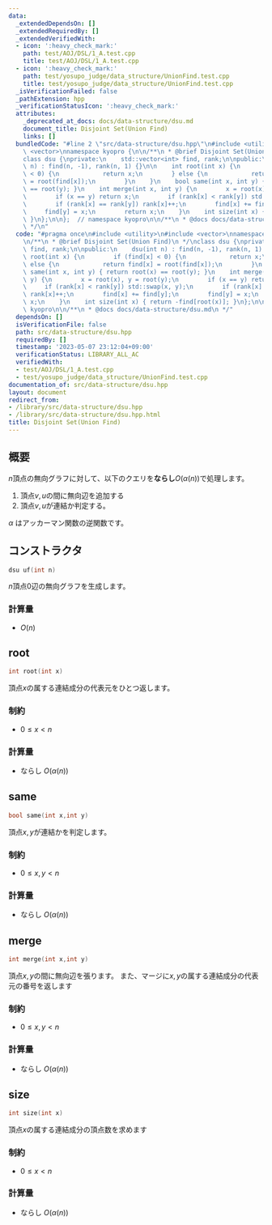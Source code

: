 ```yaml
---
data:
  _extendedDependsOn: []
  _extendedRequiredBy: []
  _extendedVerifiedWith:
  - icon: ':heavy_check_mark:'
    path: test/AOJ/DSL/1_A.test.cpp
    title: test/AOJ/DSL/1_A.test.cpp
  - icon: ':heavy_check_mark:'
    path: test/yosupo_judge/data_structure/UnionFind.test.cpp
    title: test/yosupo_judge/data_structure/UnionFind.test.cpp
  _isVerificationFailed: false
  _pathExtension: hpp
  _verificationStatusIcon: ':heavy_check_mark:'
  attributes:
    _deprecated_at_docs: docs/data-structure/dsu.md
    document_title: Disjoint Set(Union Find)
    links: []
  bundledCode: "#line 2 \"src/data-structure/dsu.hpp\"\n#include <utility>\n#include\
    \ <vector>\nnamespace kyopro {\n\n/**\n * @brief Disjoint Set(Union Find)\n */\n\
    class dsu {\nprivate:\n    std::vector<int> find, rank;\n\npublic:\n    dsu(int\
    \ n) : find(n, -1), rank(n, 1) {}\n\n    int root(int x) {\n        if (find[x]\
    \ < 0) {\n            return x;\n        } else {\n            return find[x]\
    \ = root(find[x]);\n        }\n    }\n    bool same(int x, int y) { return root(x)\
    \ == root(y); }\n    int merge(int x, int y) {\n        x = root(x), y = root(y);\n\
    \        if (x == y) return x;\n        if (rank[x] < rank[y]) std::swap(x, y);\n\
    \        if (rank[x] == rank[y]) rank[x]++;\n        find[x] += find[y];\n   \
    \     find[y] = x;\n        return x;\n    }\n    int size(int x) { return -find[root(x)];\
    \ }\n};\n\n};  // namespace kyopro\n\n/**\n * @docs docs/data-structure/dsu.md\n\
    \ */\n"
  code: "#pragma once\n#include <utility>\n#include <vector>\nnamespace kyopro {\n\
    \n/**\n * @brief Disjoint Set(Union Find)\n */\nclass dsu {\nprivate:\n    std::vector<int>\
    \ find, rank;\n\npublic:\n    dsu(int n) : find(n, -1), rank(n, 1) {}\n\n    int\
    \ root(int x) {\n        if (find[x] < 0) {\n            return x;\n        }\
    \ else {\n            return find[x] = root(find[x]);\n        }\n    }\n    bool\
    \ same(int x, int y) { return root(x) == root(y); }\n    int merge(int x, int\
    \ y) {\n        x = root(x), y = root(y);\n        if (x == y) return x;\n   \
    \     if (rank[x] < rank[y]) std::swap(x, y);\n        if (rank[x] == rank[y])\
    \ rank[x]++;\n        find[x] += find[y];\n        find[y] = x;\n        return\
    \ x;\n    }\n    int size(int x) { return -find[root(x)]; }\n};\n\n};  // namespace\
    \ kyopro\n\n/**\n * @docs docs/data-structure/dsu.md\n */"
  dependsOn: []
  isVerificationFile: false
  path: src/data-structure/dsu.hpp
  requiredBy: []
  timestamp: '2023-05-07 23:12:04+09:00'
  verificationStatus: LIBRARY_ALL_AC
  verifiedWith:
  - test/AOJ/DSL/1_A.test.cpp
  - test/yosupo_judge/data_structure/UnionFind.test.cpp
documentation_of: src/data-structure/dsu.hpp
layout: document
redirect_from:
- /library/src/data-structure/dsu.hpp
- /library/src/data-structure/dsu.hpp.html
title: Disjoint Set(Union Find)
---
```

## 概要
$n$頂点の無向グラフに対して、以下のクエリを**ならし**$O(\alpha(n))$で処理します。
1. 頂点$v,u$の間に無向辺を追加する
1. 頂点$v,u$が連結か判定する。

$\alpha$ はアッカーマン関数の逆関数です。
## コンストラクタ
```cpp
dsu uf(int n)
```
$n$頂点$0$辺の無向グラフを生成します。
### 計算量
- $O(n)$

## root
```cpp
int root(int x)
```
頂点$x$の属する連結成分の代表元をひとつ返します。

### 制約
- $0\leq x < n$

### 計算量
- ならし $O(\alpha(n))$

## same
```cpp
bool same(int x,int y)
```
頂点$x,y$が連結かを判定します。
### 制約
- $0\leq x,y<n$

### 計算量
- ならし $O(\alpha(n))$

## merge
```cpp
int merge(int x,int y)
```
頂点$x,y$の間に無向辺を張ります。
また、マージに$x,y$の属する連結成分の代表元の番号を返します
### 制約
- $0\leq x,y<n$

### 計算量
- ならし $O(\alpha(n))$

## size
```cpp
int size(int x)
```
頂点$x$の属する連結成分の頂点数を求めます

### 制約
- $0\leq x<n$

### 計算量
- ならし $O(\alpha(n))$
